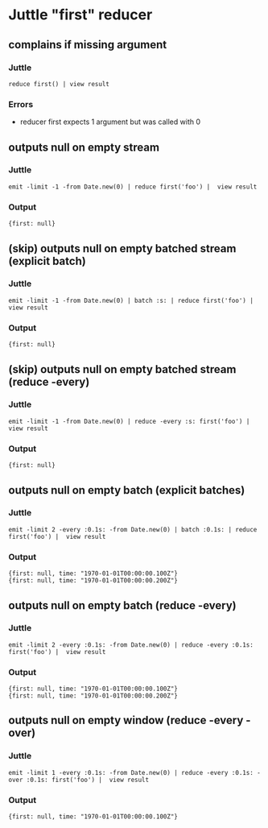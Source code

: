 # Juttle "first" reducer

## complains if missing argument

### Juttle

    reduce first() | view result

### Errors

   * reducer first expects 1 argument but was called with 0


## outputs null on empty stream

### Juttle

    emit -limit -1 -from Date.new(0) | reduce first('foo') |  view result

### Output
    {first: null}


## (skip) outputs null on empty batched stream (explicit batch)

### Juttle

    emit -limit -1 -from Date.new(0) | batch :s: | reduce first('foo') |  view result

### Output
    {first: null}


## (skip) outputs null on empty batched stream  (reduce -every)

### Juttle

    emit -limit -1 -from Date.new(0) | reduce -every :s: first('foo') |  view result

### Output
    {first: null}


## outputs null on empty batch (explicit batches)

### Juttle

    emit -limit 2 -every :0.1s: -from Date.new(0) | batch :0.1s: | reduce first('foo') |  view result

### Output
    {first: null, time: "1970-01-01T00:00:00.100Z"}
    {first: null, time: "1970-01-01T00:00:00.200Z"}

## outputs null on empty batch (reduce -every)

### Juttle

    emit -limit 2 -every :0.1s: -from Date.new(0) | reduce -every :0.1s: first('foo') |  view result

### Output
    {first: null, time: "1970-01-01T00:00:00.100Z"}
    {first: null, time: "1970-01-01T00:00:00.200Z"}


## outputs null on empty window (reduce -every -over)

### Juttle

    emit -limit 1 -every :0.1s: -from Date.new(0) | reduce -every :0.1s: -over :0.1s: first('foo') |  view result

### Output
    {first: null, time: "1970-01-01T00:00:00.100Z"}
